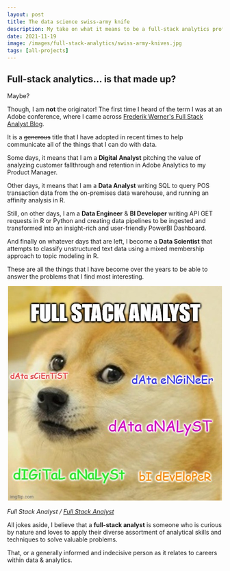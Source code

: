 ```yaml
---
layout: post
title: The data science swiss-army knife
description: My take on what it means to be a full-stack analytics professional.
date: 2021-11-19
image: /images/full-stack-analytics/swiss-army-knives.jpg
tags: [all-projects]
---
```


## Full-stack analytics... is that made up?
Maybe? 

Though, I am **not** the originator! The first time I heard of the term I was at an Adobe conference, where I came across [Frederik Werner's Full Stack Analyst Blog](https://www.fullstackanalyst.io/the-full-stack-analyst/).

It is a ~~generous~~  title that I have adopted in recent times to help communicate all of the things that I can do with data.

Some days, it means that I am a **Digital Analyst** pitching the value of analyzing customer fallthrough and retention in Adobe Analytics to my Product Manager.

Other days, it means that I am a **Data Analyst** writing SQL to query POS transaction data from the on-premises data warehouse, and running an affinity analysis in R. 

Still, on other days, I am a **Data Engineer** & **BI Developer** writing API GET requests in R or Python and creating data pipelines to be ingested and transformed into an insight-rich and user-friendly PowerBI Dashboard.

And finally on whatever days that are left, I become a **Data Scientist** that attempts to classify unstructured text data using a mixed membership approach to topic modeling in R. 

These are all the things that I have become over the years to be able to answer the problems that I find most interesting. 

<p align="center">
  <img src="/images/about/fullstack-meme.png" />
</p>

*Full Stack Analyst / [Full Stack Analyst](https://imgflip.com/i/5816bn)*

All jokes aside, I believe that a **full-stack analyst** is someone who is curious by nature and loves to apply their diverse assortment of analytical skills and techniques to solve valuable problems. 

That, or a generally informed and indecisive person as it relates to careers within data & analytics.